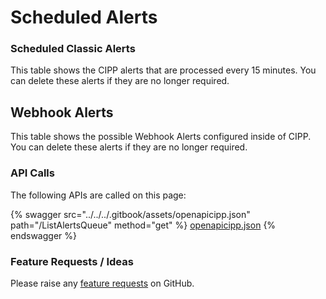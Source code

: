 # Scheduled Alerts

### Scheduled Classic Alerts

This table shows the CIPP alerts that are processed every 15 minutes. You can delete these alerts if they are no longer required.

## Webhook Alerts

This table shows the possible Webhook Alerts configured inside of CIPP. You can delete these alerts if they are no longer required.



### API Calls

The following APIs are called on this page:

{% swagger src="../../../.gitbook/assets/openapicipp.json" path="/ListAlertsQueue" method="get" %}
[openapicipp.json](../../../.gitbook/assets/openapicipp.json)
{% endswagger %}

### Feature Requests / Ideas

Please raise any [feature requests](https://github.com/KelvinTegelaar/CIPP/issues/new?assignees=\&labels=\&template=feature\_request.md\&title=FEATURE+REQUEST%3A+) on GitHub.
